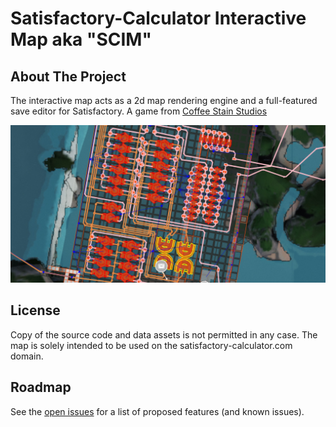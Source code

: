 # Satisfactory-Calculator Interactive Map aka "SCIM"

<!-- ABOUT THE PROJECT -->
## About The Project

The interactive map acts as a 2d map rendering engine and a full-featured save editor for Satisfactory.
A game from [Coffee Stain Studios](https://www.coffeestainstudios.com/)

[![SCIM](./img/readmeImage.jpg)](https://satisfactory-calculator.com/en/interactive-map)

<!-- LICENSE -->
## License

Copy of the source code and data assets is not permitted in any case.
The map is solely intended to be used on the satisfactory-calculator.com domain.


<!-- ROADMAP -->
## Roadmap

See the [open issues](https://github.com/AnthorNet/SC-InteractiveMap/issues) for a list of proposed features (and known issues).
